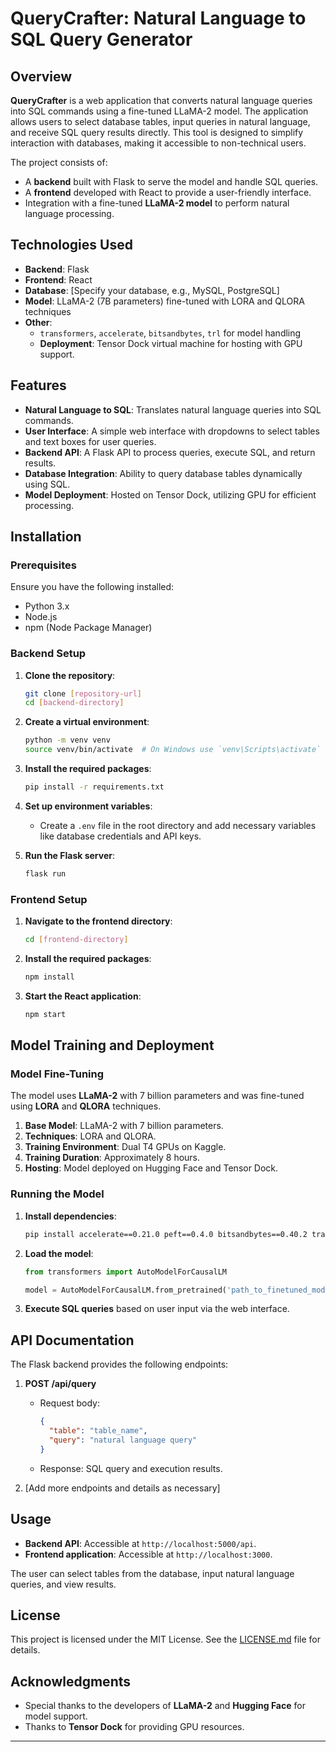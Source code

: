 

# QueryCrafter: Natural Language to SQL Query Generator

## Overview

**QueryCrafter** is a web application that converts natural language queries into SQL commands using a fine-tuned LLaMA-2 model. The application allows users to select database tables, input queries in natural language, and receive SQL query results directly. This tool is designed to simplify interaction with databases, making it accessible to non-technical users.

The project consists of:
- A **backend** built with Flask to serve the model and handle SQL queries.
- A **frontend** developed with React to provide a user-friendly interface.
- Integration with a fine-tuned **LLaMA-2 model** to perform natural language processing.

## Technologies Used

- **Backend**: Flask
- **Frontend**: React
- **Database**: [Specify your database, e.g., MySQL, PostgreSQL]
- **Model**: LLaMA-2 (7B parameters) fine-tuned with LORA and QLORA techniques
- **Other**: 
  - `transformers`, `accelerate`, `bitsandbytes`, `trl` for model handling
  - **Deployment**: Tensor Dock virtual machine for hosting with GPU support.

## Features

- **Natural Language to SQL**: Translates natural language queries into SQL commands.
- **User Interface**: A simple web interface with dropdowns to select tables and text boxes for user queries.
- **Backend API**: A Flask API to process queries, execute SQL, and return results.
- **Database Integration**: Ability to query database tables dynamically using SQL.
- **Model Deployment**: Hosted on Tensor Dock, utilizing GPU for efficient processing.

## Installation

### Prerequisites

Ensure you have the following installed:
- Python 3.x
- Node.js
- npm (Node Package Manager)

### Backend Setup

1. **Clone the repository**:
   ```bash
   git clone [repository-url]
   cd [backend-directory]
   ```

2. **Create a virtual environment**:
   ```bash
   python -m venv venv
   source venv/bin/activate  # On Windows use `venv\Scripts\activate`
   ```

3. **Install the required packages**:
   ```bash
   pip install -r requirements.txt
   ```

4. **Set up environment variables**:
   - Create a `.env` file in the root directory and add necessary variables like database credentials and API keys.

5. **Run the Flask server**:
   ```bash
   flask run
   ```

### Frontend Setup

1. **Navigate to the frontend directory**:
   ```bash
   cd [frontend-directory]
   ```

2. **Install the required packages**:
   ```bash
   npm install
   ```

3. **Start the React application**:
   ```bash
   npm start
   ```

## Model Training and Deployment

### Model Fine-Tuning

The model uses **LLaMA-2** with 7 billion parameters and was fine-tuned using **LORA** and **QLORA** techniques.

1. **Base Model**: LLaMA-2 with 7 billion parameters.
2. **Techniques**: LORA and QLORA.
3. **Training Environment**: Dual T4 GPUs on Kaggle.
4. **Training Duration**: Approximately 8 hours.
5. **Hosting**: Model deployed on Hugging Face and Tensor Dock.

### Running the Model

1. **Install dependencies**:
   ```bash
   pip install accelerate==0.21.0 peft==0.4.0 bitsandbytes==0.40.2 transformers==4.31.0 trl==0.4.7 scipy numpy
   ```

2. **Load the model**:
   ```python
   from transformers import AutoModelForCausalLM

   model = AutoModelForCausalLM.from_pretrained('path_to_finetuned_model')
   ```

3. **Execute SQL queries** based on user input via the web interface.

## API Documentation

The Flask backend provides the following endpoints:

1. **POST /api/query**  
   - Request body:  
     ```json
     {
       "table": "table_name",
       "query": "natural language query"
     }
     ```
   - Response: SQL query and execution results.
   
2. [Add more endpoints and details as necessary]

## Usage

- **Backend API**: Accessible at `http://localhost:5000/api`.
- **Frontend application**: Accessible at `http://localhost:3000`.

The user can select tables from the database, input natural language queries, and view results.

## License

This project is licensed under the MIT License. See the [LICENSE.md](LICENSE.md) file for details.

## Acknowledgments

- Special thanks to the developers of **LLaMA-2** and **Hugging Face** for model support.
- Thanks to **Tensor Dock** for providing GPU resources.

--- 
